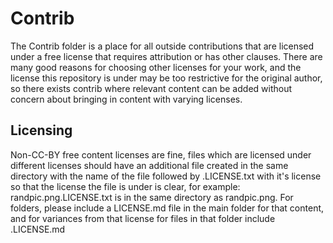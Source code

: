 # Contrib

The Contrib folder is a place for all outside contributions that are licensed 
under a free license that requires attribution or has other clauses. There are
many good reasons for choosing other licenses for your work, and the license 
this repository is under may be too restrictive for the original author, so 
there exists contrib where relevant content can be added without concern about 
bringing in content with varying licenses.


## Licensing

Non-CC-BY free content licenses are fine, files which are licensed under
different licenses should have an additional file created in the same directory
with the name of the file followed by .LICENSE.txt with it's license so that 
the license the file is under is clear, for example: randpic.png.LICENSE.txt is
in the same directory as randpic.png. For folders, please include a LICENSE.md file in the main folder 
for that content, and for variances from that license for files in that folder
include <filename>.LICENSE.md
